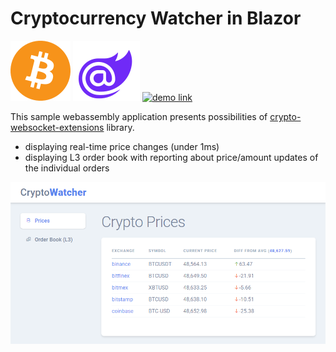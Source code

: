 # Cryptocurrency Watcher in Blazor

![bitcoin](img/bitcoin.png)
![blazor](img/blazor.png)
[![demo link](https://img.shields.io/badge/demo-link-blue.svg)](https://crypto.mkotas.cz)

This sample webassembly application presents possibilities of [crypto-websocket-extensions](https://github.com/Marfusios/crypto-websocket-extensions) library. 

* displaying real-time price changes (under 1ms)
* displaying L3 order book with reporting about price/amount updates of the individual orders


![prices](img/screen1.png)